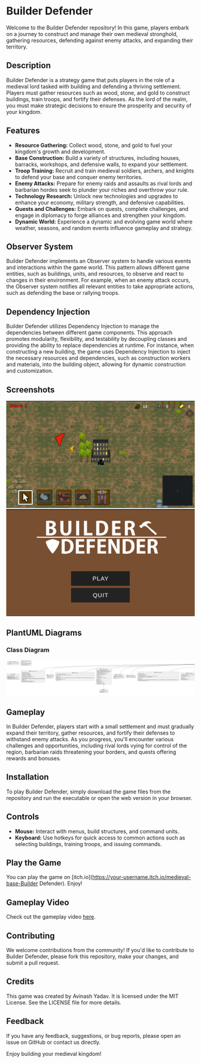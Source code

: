 # Builder Defender

Welcome to the Builder Defender  repository! In this game, players embark on a journey to construct and manage their own medieval stronghold, gathering resources, defending against enemy attacks, and expanding their territory.

## Description

Builder Defender  is a strategy game that puts players in the role of a medieval lord tasked with building and defending a thriving settlement. Players must gather resources such as wood, stone, and gold to construct buildings, train troops, and fortify their defenses. As the lord of the realm, you must make strategic decisions to ensure the prosperity and security of your kingdom.

## Features

- **Resource Gathering:** Collect wood, stone, and gold to fuel your kingdom's growth and development.
- **Base Construction:** Build a variety of structures, including houses, barracks, workshops, and defensive walls, to expand your settlement.
- **Troop Training:** Recruit and train medieval soldiers, archers, and knights to defend your base and conquer enemy territories.
- **Enemy Attacks:** Prepare for enemy raids and assaults as rival lords and barbarian hordes seek to plunder your riches and overthrow your rule.
- **Technology Research:** Unlock new technologies and upgrades to enhance your economy, military strength, and defensive capabilities.
- **Quests and Challenges:** Embark on quests, complete challenges, and engage in diplomacy to forge alliances and strengthen your kingdom.
- **Dynamic World:** Experience a dynamic and evolving game world where weather, seasons, and random events influence gameplay and strategy.

## Observer System

Builder Defender implements an Observer system to handle various events and interactions within the game world. This pattern allows different game entities, such as buildings, units, and resources, to observe and react to changes in their environment. For example, when an enemy attack occurs, the Observer system notifies all relevant entities to take appropriate actions, such as defending the base or rallying troops.

## Dependency Injection

Builder Defender utilizes Dependency Injection to manage the dependencies between different game components. This approach promotes modularity, flexibility, and testability by decoupling classes and providing the ability to replace dependencies at runtime. For instance, when constructing a new building, the game uses Dependency Injection to inject the necessary resources and dependencies, such as construction workers and materials, into the building object, allowing for dynamic construction and customization.

## Screenshots

![Screenshot 1](screenshots/screenshot1.png)
![Screenshot 2](screenshots/screenshot2.png)



## PlantUML Diagrams

### Class Diagram

![Class Diagram](out/include.png)


## Gameplay

In Builder Defender, players start with a small settlement and must gradually expand their territory, gather resources, and fortify their defenses to withstand enemy attacks. As you progress, you'll encounter various challenges and opportunities, including rival lords vying for control of the region, barbarian raids threatening your borders, and quests offering rewards and bonuses.

## Installation

To play Builder Defender, simply download the game files from the repository and run the executable or open the web version in your browser.

## Controls

- **Mouse:** Interact with menus, build structures, and command units.
- **Keyboard:** Use hotkeys for quick access to common actions such as selecting buildings, training troops, and issuing commands.

## Play the Game

You can play the game on [itch.io](https://your-username.itch.io/medieval-base-Builder Defender). Enjoy!

## Gameplay Video

Check out the gameplay video [here](https://www.youtube.com/watch?v=your-video-id).

## Contributing

We welcome contributions from the community! If you'd like to contribute to Builder Defender, please fork this repository, make your changes, and submit a pull request.

## Credits

This game was created by Avinash Yadav. It is licensed under the MIT License. See the LICENSE file for more details.

## Feedback

If you have any feedback, suggestions, or bug reports, please open an issue on GitHub or contact us directly.

Enjoy building your medieval kingdom!

